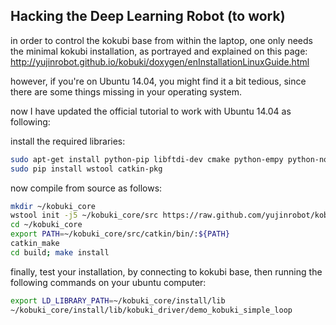 ## Hacking the Deep Learning Robot (to work)

in order to control the kokubi base from within the laptop, one only needs the minimal kokubi installation, as portrayed and explained on this page:  
http://yujinrobot.github.io/kobuki/doxygen/enInstallationLinuxGuide.html    

however, if you're on Ubuntu 14.04, you might find it a bit tedious, since there are some things missing in your operating system.  

now I have updated the official tutorial to work with Ubuntu 14.04 as following:  

install the required libraries:  
```bash
sudo apt-get install python-pip libftdi-dev cmake python-empy python-nose python-setuptools build-essential  
sudo pip install wstool catkin-pkg
```
now compile from source as follows:  
```bash
mkdir ~/kobuki_core  
wstool init -j5 ~/kobuki_core/src https://raw.github.com/yujinrobot/kobuki_core/hydro/kobuki_core.rosinstall  
cd ~/kobuki_core  
export PATH=~/kobuki_core/src/catkin/bin/:${PATH}  
catkin_make  
cd build; make install  
```
finally, test your installation, by connecting to kokubi base, then running the following commands on your ubuntu computer:  
```bash
export LD_LIBRARY_PATH=~/kobuki_core/install/lib  
~/kobuki_core/install/lib/kobuki_driver/demo_kobuki_simple_loop  
```

